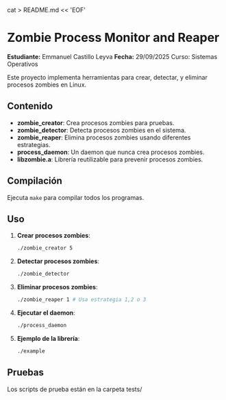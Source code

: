 cat > README.md << 'EOF'
# Zombie Process Monitor and Reaper
**Estudiante:** Emmanuel Castillo Leyva **Fecha:** 29/09/2025 Curso: Sistemas Operativos


Este proyecto implementa herramientas para crear, detectar, y eliminar procesos zombies en Linux.

## Contenido

- **zombie_creator**: Crea procesos zombies para pruebas.
- **zombie_detector**: Detecta procesos zombies en el sistema.
- **zombie_reaper**: Elimina procesos zombies usando diferentes estrategias.
- **process_daemon**: Un daemon que nunca crea procesos zombies.
- **libzombie.a**: Librería reutilizable para prevenir procesos zombies.

## Compilación

Ejecuta `make` para compilar todos los programas.

## Uso

1. **Crear procesos zombies**:
   ```bash
   ./zombie_creator 5
   ```
2. **Detectar procesos zombies**:
   ```bash
   ./zombie_detector
   ```
3. **Eliminar procesos zombies**:
   ```bash
   ./zombie_reaper 1 # Usa estrategia 1,2 o 3
   ```
4. **Ejecutar el daemon**:
   ```bash
   ./process_daemon
   ```
5. **Ejemplo de la librería**:
   ```bash
   ./example
   ```

## Pruebas

Los scripts de prueba están en la carpeta tests/
